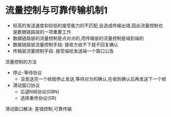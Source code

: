 # 流量控制与可靠传输机制1

- 较高的发送速度和较低的接受能力的不匹配,会造成传输出错,因此流量控制也是数据链路层的一项重要工作
- 数据链路层的流量控制是点对点的,而传输层的流量控制是端到端的
- 数据链路层流量控制手段: 接收方收不下就不回复确认
- 传输层流量控制手段: 接受端给发送端一个窗口公告

流量控制的方法

- 停止-等待协议
  - 没发送完一个帧就停止发送,等待对方的确认,在收到确认后再发送下一个帧
- 滑动窗口协议
  - 后退N帧协议(GBN)
  - 选择重传协议(SR)

滑动窗口解决: 差错控制,可靠传输
